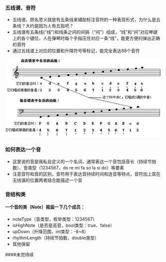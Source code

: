 
### 五线谱、音符

* 五线谱，顾名思义就是有五条线来辅助标注音符的一种表现形式，为什么是五条线？大约是因为人有五指吧？
* 五线谱有五条线("线")和线条之间的间隔（“间”）组成，“线”和“间”对应琴键上的各个键位，人在弹琴时每个手指压住对应一条“线”，能更方便的弹出正确的音符
* 通过五线谱上对应的位置和升降符号等标记，能完全表达88个音符

![](/img/staff.jpg)

### 如何表达一个音

* 这里说的音是我私自定义的一个名词，通常表达一个音包括音长（持续节拍数）、音类型（1234567，do re mi fa so la si do）等要素
* 注意音符和音的区别，音符用于表达音持续时间和连音等特点，音符加上其在无线谱的位置两者结合能描述一个音


### 音结构类
#### 一个音的类（Note）报函一下几个成员：
* noteType（音类型，枚举类型：1234567）
* isHighNote（是否是高音，bool类型：true、false）
* upDown（升降范围，int类型：-8~8）
* rhythmLength（持续节拍数，double类型）
* 其他保留

####未完待续


